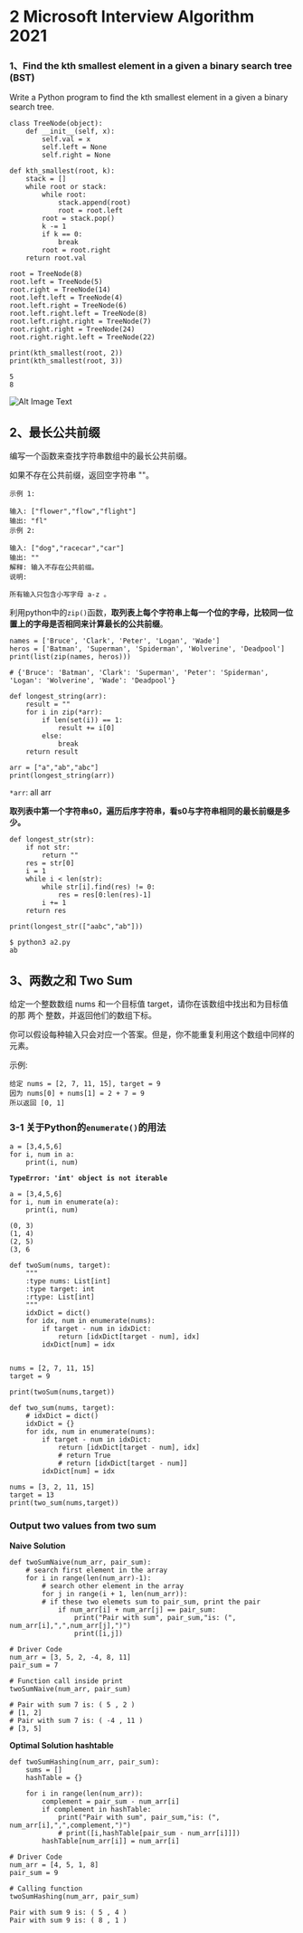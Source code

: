 # **2 Microsoft Interview Algorithm 2021**

### **1、Find the kth smallest element in a given a binary search tree (BST)**

Write a Python program to find the kth smallest element in a given a binary search tree.

```
class TreeNode(object):
    def __init__(self, x):
        self.val = x
        self.left = None
        self.right = None

def kth_smallest(root, k):
    stack = []
    while root or stack:
        while root:
            stack.append(root)
            root = root.left
        root = stack.pop()
        k -= 1
        if k == 0:
            break
        root = root.right
    return root.val

root = TreeNode(8)  
root.left = TreeNode(5)  
root.right = TreeNode(14) 
root.left.left = TreeNode(4)  
root.left.right = TreeNode(6) 
root.left.right.left = TreeNode(8)  
root.left.right.right = TreeNode(7)  
root.right.right = TreeNode(24) 
root.right.right.left = TreeNode(22)  

print(kth_smallest(root, 2))
print(kth_smallest(root, 3))
```

```
5
8
```

![Alt Image Text](../images/chap7_2_1.png "Body image")


## **2、最长公共前缀**

编写一个函数来查找字符串数组中的最长公共前缀。


如果不存在公共前缀，返回空字符串 ""。

```
示例 1:

输入: ["flower","flow","flight"]
输出: "fl"
示例 2:

输入: ["dog","racecar","car"]
输出: ""
解释: 输入不存在公共前缀。
说明:

所有输入只包含小写字母 a-z 。
```


利用python中的`zip()`函数，**取列表上每个字符串上每一个位的字母，比较同一位置上的字母是否相同来计算最长的公共前缀**。

```
names = ['Bruce', 'Clark', 'Peter', 'Logan', 'Wade']
heros = ['Batman', 'Superman', 'Spiderman', 'Wolverine', 'Deadpool']
print(list(zip(names, heros)))

# {'Bruce': 'Batman', 'Clark': 'Superman', 'Peter': 'Spiderman', 'Logan': 'Wolverine', 'Wade': 'Deadpool'}

```
```
def longest_string(arr):
    result = ""
    for i in zip(*arr):
        if len(set(i)) == 1:
            result += i[0]
        else:
            break
    return result

arr = ["a","ab","abc"]
print(longest_string(arr))
```

`*arr`: all arr 


**取列表中第一个字符串s0，遍历后序字符串，看s0与字符串相同的最长前缀是多少。**

```
def longest_str(str):
    if not str:
        return ""
    res = str[0]
    i = 1
    while i < len(str):
        while str[i].find(res) != 0:
            res = res[0:len(res)-1]
        i += 1
    return res

print(longest_str(["aabc","ab"]))
```

```
$ python3 a2.py 
ab
```

## **3、两数之和 Two Sum**


给定一个整数数组 nums 和一个目标值 target，请你在该数组中找出和为目标值的那 两个 整数，并返回他们的数组下标。

你可以假设每种输入只会对应一个答案。但是，你不能重复利用这个数组中同样的元素。

示例:

```
给定 nums = [2, 7, 11, 15], target = 9
因为 nums[0] + nums[1] = 2 + 7 = 9
所以返回 [0, 1]
```

### **3-1 关于Python的`enumerate()`的用法**

```
a = [3,4,5,6]
for i, num in a:
    print(i, num)
```

**`TypeError: 'int' object is not iterable`**

```
a = [3,4,5,6]
for i, num in enumerate(a):
    print(i, num)
```
```
(0, 3)
(1, 4)
(2, 5)
(3, 6
```

```
def twoSum(nums, target):
    """
    :type nums: List[int]
    :type target: int
    :rtype: List[int]
    """
    idxDict = dict()
    for idx, num in enumerate(nums):
        if target - num in idxDict:
            return [idxDict[target - num], idx]
        idxDict[num] = idx


nums = [2, 7, 11, 15]
target = 9

print(twoSum(nums,target))
```


```
def two_sum(nums, target):
    # idxDict = dict()
    idxDict = {}
    for idx, num in enumerate(nums):
        if target - num in idxDict:    
            return [idxDict[target - num], idx]
            # return True
            # return [idxDict[target - num]]
        idxDict[num] = idx
    
nums = [3, 2, 11, 15]
target = 13   
print(two_sum(nums,target))
```

### Output two values from two sum

**Naive Solution**


```
def twoSumNaive(num_arr, pair_sum):
    # search first element in the array
    for i in range(len(num_arr)-1):
        # search other element in the array
        for j in range(i + 1, len(num_arr)):
        # if these two elemets sum to pair_sum, print the pair
            if num_arr[i] + num_arr[j] == pair_sum:
                print("Pair with sum", pair_sum,"is: (", num_arr[i],",",num_arr[j],")")
                print([i,j])

# Driver Code
num_arr = [3, 5, 2, -4, 8, 11]
pair_sum = 7
    
# Function call inside print
twoSumNaive(num_arr, pair_sum) 

# Pair with sum 7 is: ( 5 , 2 )
# [1, 2]
# Pair with sum 7 is: ( -4 , 11 )
# [3, 5]
```

**Optimal Solution hashtable**


```
def twoSumHashing(num_arr, pair_sum):
    sums = []
    hashTable = {}

    for i in range(len(num_arr)):
        complement = pair_sum - num_arr[i]
        if complement in hashTable:
            print("Pair with sum", pair_sum,"is: (", num_arr[i],",",complement,")")
            # print([i,hashTable[pair_sum - num_arr[i]]])
        hashTable[num_arr[i]] = num_arr[i]

# Driver Code
num_arr = [4, 5, 1, 8]
pair_sum = 9

# Calling function
twoSumHashing(num_arr, pair_sum)
```

```
Pair with sum 9 is: ( 5 , 4 )
Pair with sum 9 is: ( 8 , 1 )
```


